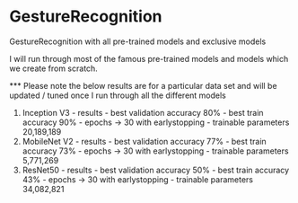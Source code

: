 # GestureRecognition
GestureRecognition with all pre-trained models and exclusive models

I will run through most of the famous pre-trained models and models which we create from scratch.

*** Please note the below results are for a particular data set and will be updated / tuned once I run through all the different models
1. Inception V3 - results - best validation accuracy 80% - best train accuracy 90% - epochs -> 30 with earlystopping - trainable parameters 20,189,189
2. MobileNet V2 - results - best validation accuracy 77% - best train accuracy 73% - epochs -> 30 with earlystopping - trainable parameters 5,771,269
3. ResNet50 - results - best validation accuracy 50% - best train accuracy 43% - epochs -> 30 with earlystopping - trainable parameters 34,082,821

